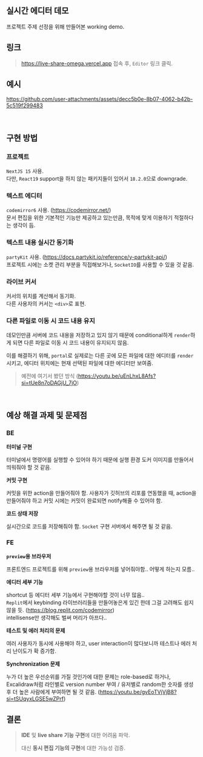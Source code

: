 ## 실시간 에디터 데모

프로젝트 주제 선정을 위해 만들어본 working demo.

## 링크

> https://live-share-omega.vercel.app 접속 후, `Editor` 링크 클릭.

## 예시

https://github.com/user-attachments/assets/decc5b0e-8b07-4062-b42b-5c519f299483

<br>

## 구현 방법

### 프로젝트
`NextJS 15` 사용. <br>
다만, `React19` support을 하지 않는 패키지들이 있어서 `18.2.0`으로 downgrade.

### 텍스트 에디터
`codemirror6` 사용. (https://codemirror.net/) <br>
문서 편집을 위한 기본적인 기능만 제공하고 있는만큼, 목적에 맞게 이용하기 적절하다는 생각이 듬.

### 텍스트 내용 실시간 동기화
`partyKit` 사용. (https://docs.partykit.io/reference/y-partykit-api/) <br>
프로젝트 시에는 소켓 관리 부분을 직접해보거나, `SocketIO`를 사용할 수 있을 것 같음.

### 라이브 커서
커서의 위치를 계산해서 동기화. <br>
다른 사용자의 커서는 `<div>`로 표현.

### 다른 파일로 이동 시 코드 내용 유지
데모인만큼 서버에 코드 내용을 저장하고 있지 않기 때문에 conditional하게 `render`하게 되면 
다른 파일로 이동 시 코드 내용이 유지되지 않음. 

이를 해결하기 위해, `portal`로 실제로는 다른 곳에 모든 파일에 대한 에디터를 `render` 시키고, 
에디터 위치에는 현재 선택된 파일에 대한 에디터만 보여줌. 
> 예전에 여기서 봤던 방식 (https://youtu.be/uEnLhxL8Afs?si=tUe8n7oDAGjU_7jO)

<br>

## 예상 해결 과제 및 문제점
### BE

**터미널 구현**

터미널에서 명령어를 실행할 수 있어야 하기 때문에 실행 환경 도커 이미지를 만들어서 띄워줘야 할 것 같음. 

**커밋 구현**

커밋을 위한 action을 만들어줘야 함. 
사용자가 깃허브의 리포를 연동했을 때, action을 만들어줘야 하고 커밋 시에는 커밋이 완료되면 notify해줄 수 있어야 함.

**코드 상태 저장**

실시간으로 코드를 저장해줘야 함. `Socket` 구현 서버에서 해주면 될 것 같음. 

### FE

**`preview`용 브라우저**

프론트엔드 프로젝트를 위해 `preview`용 브라우저를 넣어줘야함.. 어떻게 하는지 모름..

**에디터 세부 기능**

shortcut 등 에디터 세부 기능에서 구현해야할 것이 너무 많음.. <br>
`Replit`에서 keybinding 라이브러리들을 만들어놓은게 있긴 한데 그걸 고려해도 쉽지 않을 듯. (https://blog.replit.com/codemirror) <br>
intellisense만 생각해도 벌써 머리가 아프다..

**테스트 및 에러 처리의 문제**

여러 사용자가 동시에 사용해야 하고, user interaction이 많다보니까 테스트나 에러 처리 난이도가 확 증가함.

**Synchronization 문제**

누가 더 높은 우선순위를 가질 것인가에 대한 문제는 role-based로 하거나,
Excalidraw처럼 라인별로 version number 부여 / 유저별로 random한 숫자를 생성 후 더 높은 사람에게 부여하면 될 것 같음. (https://youtu.be/gvEoTVjVjB8?si=tSUqyxLGSE5wZPrf)

## 결론
> **IDE** 및 **live share 기능 구현**에 대한 어려움 파악.
> 
> 대신 **동시 편집 기능의 구현**에 대한 가능성 검증.
